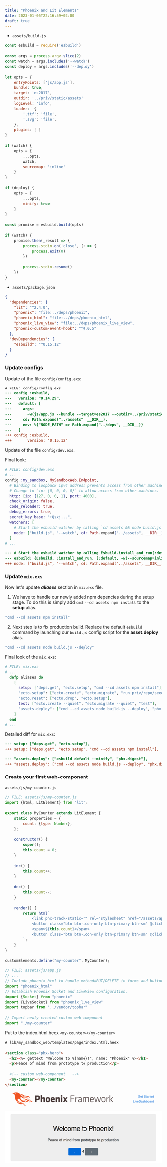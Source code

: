 ```yaml
---
title: "Phoenix and Lit Elements"
date: 2023-01-05T22:16:59+02:00
draft: true
---
```


- `assets/build.js`

```javascript {linenos=true,linenostart=1}
const esbuild = require('esbuild')

const args = process.argv.slice(2)
const watch = args.includes('--watch')
const deploy = args.includes('--deploy')

let opts = {
    entryPoints: ['js/app.js'],
    bundle: true,
    target: 'es2017',
    outdir: '../priv/static/assets',
    logLevel: 'info',
    loader:  {
        '.ttf': 'file',
        '.svg': 'file',
    },
    plugins: [ ]
}

if (watch) {
    opts = {
        ...opts,
        watch,
        sourcemap: 'inline'
    }
}

if (deploy) {
    opts = {
        ...opts,
        minify: true
    }
}

const promise = esbuild.build(opts)

if (watch) {
    promise.then(_result => {
        process.stdin.on('close', () => {
            process.exit(0)
        })

        process.stdin.resume()
    })
}

```

- `assets/package.json`

```json {linenos=true,linenostart=1}
{
  "dependencies": {
    "lit": "^2.4.0",
    "phoenix": "file:../deps/phoenix",
    "phoenix_html": "file:../deps/phoenix_html",
    "phoenix_live_view": "file:../deps/phoenix_live_view",
    "phoenix-custom-event-hook": "^0.0.5"
  },
  "devDependencies": {
    "esbuild": "^0.15.12"
  }
}

```

### Update configs

Update of the file `config/config.exs`:

```diff
# FILE: config/config.exs
--- config :esbuild,
---   version: "0.14.29",
---   default: [
---     args:
---       ~w(js/app.js --bundle --target=es2017 --outdir=../priv/static/assets --external:/fonts/* --external:/images/*),
---     cd: Path.expand("../assets", __DIR__),
---     env: %{"NODE_PATH" => Path.expand("../deps", __DIR__)}
---   ]
+++ config :esbuild,
+++       version: "0.15.12"
```

Update of the file `config/dev.exs`.

Final look:

```elixir {linenos=true,linenostart=17}
# FILE: config/dev.exs
# ...
config :my_sandbox, MySandboxWeb.Endpoint,
  # Binding to loopback ipv4 address prevents access from other machines.
  # Change to `ip: {0, 0, 0, 0}` to allow access from other machines.
  http: [ip: {127, 0, 0, 1}, port: 4000],
  check_origin: false,
  code_reloader: true,
  debug_errors: true,
  secret_key_base: "+Qsxj...",
  watchers: [
    # Start the esbuild watcher by calling `cd assets && node build.js --watch`
    node: ["build.js", "--watch", cd: Path.expand("../assets", __DIR__)]
  ]
# ...
```

```diff
--- # Start the esbuild watcher by calling Esbuild.install_and_run(:default, args)
--- esbuild: {Esbuild, :install_and_run, [:default, ~w(--sourcemap=inline --watch)]}
+++ node: ["build.js", "--watch", cd: Path.expand("../assets", __DIR__)]
```

### Update `mix.exs`

Now let's update _**aliases**_ section in `mix.exs` file.

1. We have to handle our newly added npm depencies during the setup stage.
   To do this is simply add `cmd --cd assets npm install` to the **setup** alias.

```elixir {linenos=false}
"cmd --cd assets npm install"
```

2. Next step is to fix production build.
   Replace the default `esbuild` command by launching our `build.js` config script
   for the **asset.deploy** alias.

```elixir {linenos=false}
"cmd --cd assets node build.js --deploy"
```

Final look of the `mix.exs`:

```elixir {linenos=true,linenostart=59}
# FILE: mix.exs
# ...
  defp aliases do
    [
      setup: ["deps.get", "ecto.setup", "cmd --cd assets npm install"],
      "ecto.setup": ["ecto.create", "ecto.migrate", "run priv/repo/seeds.exs"],
      "ecto.reset": ["ecto.drop", "ecto.setup"],
      test: ["ecto.create --quiet", "ecto.migrate --quiet", "test"],
      "assets.deploy": ["cmd --cd assets node build.js --deploy", "phx.digest"]
    ]
  end
# ...
```

Detailed diff for `mix.exs`:

```diff {linenos=false}
--- setup: ["deps.get", "ecto.setup"],
+++ setup: ["deps.get", "ecto.setup", "cmd --cd assets npm install"],
```

```diff {linenos=false}
--- "assets.deploy": ["esbuild default --minify", "phx.digest"],
+++ "assets.deploy": ["cmd --cd assets node build.js --deploy", "phx.digest"]
```

### Create your first web-component

`assets/js/my-counter.js`

```javascript {linenos=true,linenostart=1}
// FILE: assets/js/my-counter.js
import {html, LitElement} from "lit";

export class MyCounter extends LitElement {
    static properties = {
        count: {type: Number},
    };

    constructor() {
        super();
        this.count = 0;
    }

    inc() {
        this.count++;
    }

    dec() {
        this.count--;
    }

    render() {
        return html`
            <link phx-track-static="" rel="stylesheet" href="/assets/app.css">
            <button class="btn btn-icon-only btn-primary btn-sm" @click="${this.dec}">-</button>
            <span>${this.count}</span>
            <button class="btn btn-icon-only btn-primary btn-sm" @click="${this.inc}">+</button>
        `;
    }
}

customElements.define("my-counter", MyCounter);

```


```javascript {linenos=true,linenostart=20}
// FILE: assets/js/app.js
// ... 
// Include phoenix_html to handle method=PUT/DELETE in forms and buttons.
import "phoenix_html"
// Establish Phoenix Socket and LiveView configuration.
import {Socket} from "phoenix"
import {LiveSocket} from "phoenix_live_view"
import topbar from "../vendor/topbar"

// Import newly created custom web-component
import "./my-counter" 

```

Put to the index.html.heex
`<my-counter></my-counter>`

````html
# lib/my_sandbox_web/templates/page/index.html.heex

<section class="phx-hero">
  <h1><%= gettext "Welcome to %{name}!", name: "Phoenix" %></h1>
  <p>Peace of mind from prototype to production</p>
  
  <!-- custom web-component   -->
  <my-counter></my-counter>
</section>


````

<img src="images/phx-lit-img-1.png">